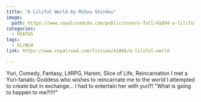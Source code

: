 ```yaml
---
title: "A Liliful World by Mihou Shindou"
image:
  path: https://www.royalroadcdn.com/public/covers-full/41894-a-liliful-world.jpg
categories:
  - HIATUS
tags:
  - GL/WLW
link: https://www.royalroad.com/fiction/41894/a-liliful-world

---
```

Yuri, Comedy, Fantasy, LitRPG, Harem, Slice of Life, Reincarnation
I met a Yuri-fanatic Goddess who wishes to reincarnate me to the world I attempted to create but in exchange... I had to entertain her with yuri?! "What is going to happen to me?!!!!"

